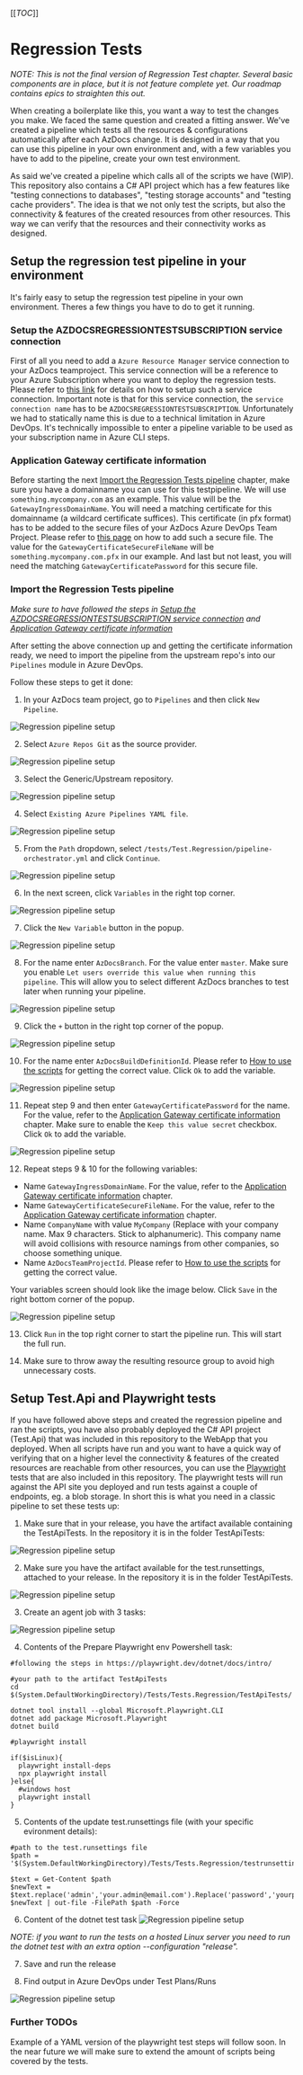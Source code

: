 [[_TOC_]]

# Regression Tests

_NOTE: This is not the final version of Regression Test chapter. Several basic components are in place, but it is not feature complete yet. Our roadmap contains epics to straighten this out._

When creating a boilerplate like this, you want a way to test the changes you make. We faced the same question and created a fitting answer. We've created a pipeline which tests all the resources & configurations automatically after each AzDocs change. It is designed in a way that you can use this pipeline in your own environment and, with a few variables you have to add to the pipeline, create your own test environment.

As said we've created a pipeline which calls all of the scripts we have (WIP). This repository also contains a C# API project which has a few features like "testing connections to databases", "testing storage accounts" and "testing cache providers". The idea is that we not only test the scripts, but also the connectivity & features of the created resources from other resources. This way we can verify that the resources and their connectivity works as designed.

## Setup the regression test pipeline in your environment

It's fairly easy to setup the regression test pipeline in your own environment. Theres a few things you have to do to get it running.

### Setup the AZDOCSREGRESSIONTESTSUBSCRIPTION service connection

First of all you need to add a `Azure Resource Manager` service connection to your AzDocs teamproject. This service connection will be a reference to your Azure Subscription where you want to deploy the regression tests. Please refer to [this link](https://docs.microsoft.com/en-us/azure/devops/pipelines/library/service-endpoints?view=azure-devops&tabs=yaml) for details on how to setup such a service connection. Important note is that for this service connection, the `service connection name` has to be `AZDOCSREGRESSIONTESTSUBSCRIPTION`. Unfortunately we had to statically name this is due to a technical limitation in Azure DevOps. It's technically impossible to enter a pipeline variable to be used as your subscription name in Azure CLI steps.

### Application Gateway certificate information

Before starting the next [Import the Regression Tests pipeline](#import-the-regression-tests-pipeline) chapter, make sure you have a domainname you can use for this testpipeline. We will use `something.mycompany.com` as an example. This value will be the `GatewayIngressDomainName`. You will need a matching certificate for this domainname (a wildcard certificate suffices). This certificate (in pfx format) has to be added to the secure files of your AzDocs Azure DevOps Team Project. Please refer to [this page](https://docs.microsoft.com/en-us/azure/devops/pipelines/library/secure-files?view=azure-devops) on how to add such a secure file. The value for the `GatewayCertificateSecureFileName` will be `something.mycompany.com.pfx` in our example. And last but not least, you will need the matching `GatewayCertificatePassword` for this secure file.

### Import the Regression Tests pipeline

_Make sure to have followed the steps in [Setup the AZDOCSREGRESSIONTESTSUBSCRIPTION service connection](#setup-the-azdocsregressiontestsubscription-service-connection) and [Application Gateway certificate information](#application-gateway-certificate-information)_

After setting the above connection up and getting the certificate information ready, we need to import the pipeline from the upstream repo's into our `Pipelines` module in Azure DevOps.

Follow these steps to get it done:

1. In your AzDocs team project, go to `Pipelines` and then click `New Pipeline`.

![Regression pipeline setup](../../../../wiki_images/azdo_regression_pipeline_1.png)

2. Select `Azure Repos Git` as the source provider.

![Regression pipeline setup](../../../../wiki_images/azdo_regression_pipeline_2.png)

3. Select the Generic/Upstream repository.

![Regression pipeline setup](../../../../wiki_images/azdo_regression_pipeline_3.png)

4. Select `Existing Azure Pipelines YAML file`.

![Regression pipeline setup](../../../../wiki_images/azdo_regression_pipeline_4.png)

5. From the `Path` dropdown, select `/tests/Test.Regression/pipeline-orchestrator.yml` and click `Continue`.

![Regression pipeline setup](../../../../wiki_images/azdo_regression_pipeline_5.png)

6. In the next screen, click `Variables` in the right top corner.

![Regression pipeline setup](../../../../wiki_images/azdo_regression_pipeline_6.png)

7. Click the `New Variable` button in the popup.

![Regression pipeline setup](../../../../wiki_images/azdo_regression_pipeline_7.png)

8. For the name enter `AzDocsBranch`. For the value enter `master`. Make sure you enable `Let users override this value when running this pipeline`. This will allow you to select different AzDocs branches to test later when running your pipeline.

![Regression pipeline setup](../../../../wiki_images/azdo_regression_pipeline_8.png)

9. Click the `+` button in the right top corner of the popup.

![Regression pipeline setup](../../../../wiki_images/azdo_regression_pipeline_9.png)

10. For the name enter `AzDocsBuildDefinitionId`. Please refer to [How to use the scripts](/Azure/AzDocs-v1/General-Documentation/How-to-use-the-scripts#getting-the-azdocs-build-information) for getting the correct value. Click `Ok` to add the variable.

![Regression pipeline setup](../../../../wiki_images/azdo_regression_pipeline_10.png)

11. Repeat step 9 and then enter `GatewayCertificatePassword` for the name. For the value, refer to the [Application Gateway certificate information](#application-gateway-certificate-information) chapter. Make sure to enable the `Keep this value secret` checkbox. Click `Ok` to add the variable.

![Regression pipeline setup](../../../../wiki_images/azdo_regression_pipeline_11.png)

12. Repeat steps 9 & 10 for the following variables:

- Name `GatewayIngressDomainName`. For the value, refer to the [Application Gateway certificate information](#application-gateway-certificate-information) chapter.
- Name `GatewayCertificateSecureFileName`. For the value, refer to the [Application Gateway certificate information](#application-gateway-certificate-information) chapter.
- Name `CompanyName` with value `MyCompany` (Replace with your company name. Max 9 characters. Stick to alphanumeric). This company name will avoid collisions with resource namings from other companies, so choose something unique.
- Name `AzDocsTeamProjectId`. Please refer to [How to use the scripts](/Azure/AzDocs-v1/General-Documentation/How-to-use-the-scripts#getting-the-azdocs-build-information) for getting the correct value.

Your variables screen should look like the image below. Click `Save` in the right bottom corner of the popup.

![Regression pipeline setup](../../../../wiki_images/azdo_regression_pipeline_12.png)

13. Click `Run` in the top right corner to start the pipeline run. This will start the full run.

14. Make sure to throw away the resulting resource group to avoid high unnecessary costs.

## Setup Test.Api and Playwright tests

If you have followed above steps and created the regression pipeline and ran the scripts, you have also probably deployed the C# API project (Test.Api) that was included in this repository to the WebApp that you deployed. When all scripts have run and you want to have a quick way of verifying that on a higher level the connectivity & features of the created resources are reachable from other resources, you can use the [Playwright](https://playwright.dev/) tests that are also included in this repository.
The playwright tests will run against the API site you deployed and run tests against a couple of endpoints, eg. a blob storage. In short this is what you need in a classic pipeline to set these tests up:

1. Make sure that in your release, you have the artifact available containing the TestApiTests. In the repository it is in the folder TestApiTests:

![Regression pipeline setup](../../../../wiki_images/azdo_regression_testapi_playwright_1.png)

2. Make sure you have the artifact available for the test.runsettings, attached to your release. In the repository it is in the folder TestApiTests.

![Regression pipeline setup](../../../../wiki_images/azdo_regression_testapi_playwright_2.png)

3. Create an agent job with 3 tasks:

![Regression pipeline setup](../../../../wiki_images/azdo_regression_testapi_playwright_3.png)

4. Contents of the Prepare Playwright env Powershell task:

```
#following the steps in https://playwright.dev/dotnet/docs/intro/

#your path to the artifact TestApiTests
cd $(System.DefaultWorkingDirectory)/Tests/Tests.Regression/TestApiTests/

dotnet tool install --global Microsoft.Playwright.CLI
dotnet add package Microsoft.Playwright
dotnet build

#playwright install

if($isLinux){
  playwright install-deps
  npx playwright install
}else{
  #windows host
  playwright install
}
```

5. Contents of the update test.runsettings file (with your specific evironment details):

```
#path to the test.runsettings file
$path = '$(System.DefaultWorkingDirectory)/Tests/Tests.Regression/testrunsettings/test.runsettings'

$text = Get-Content $path
$newText = $text.replace('admin','your.admin@email.com').Replace('password','yourpassword').Replace('http://localhost','your_BaseUriOfAPI')
$newText | out-file -FilePath $path -Force
```

6. Content of the dotnet test task
   ![Regression pipeline setup](../../../../wiki_images/azdo_regression_testapi_playwright_4.png)

_NOTE: if you want to run the tests on a hosted Linux server you need to run the dotnet test with an extra option --configuration "release"._

7. Save and run the release

8. Find output in Azure DevOps under Test Plans/Runs

![Regression pipeline setup](../../../../wiki_images/azdo_regression_testapi_playwright_5.png)

### Further TODOs

Example of a YAML version of the playwright test steps will follow soon. In the near future we will make sure to extend the amount of scripts being covered by the tests.
